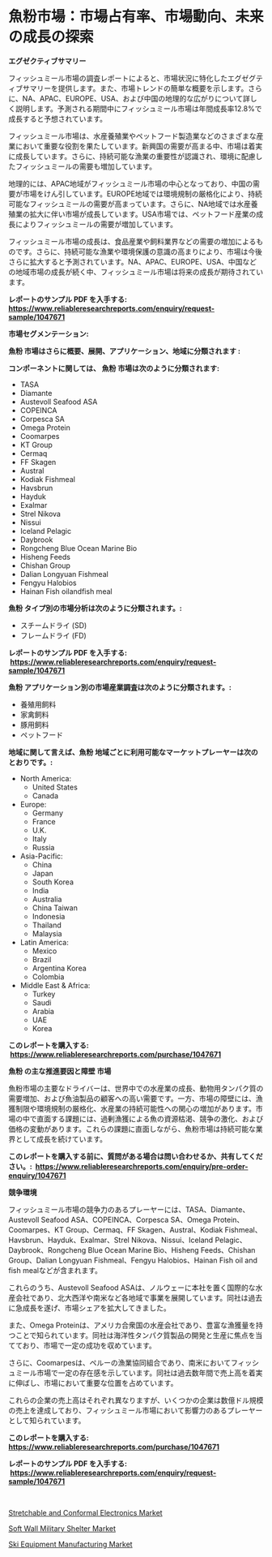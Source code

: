 <p><h1>魚粉市場：市場占有率、市場動向、未来の成長の探索</h1></p><p><strong>エグゼクティブサマリー</strong></p>
<p><p>フィッシュミール市場の調査レポートによると、市場状況に特化したエグゼグティブサマリーを提供します。また、市場トレンドの簡単な概要を示します。さらに、NA、APAC、EUROPE、USA、および中国の地理的な広がりについて詳しく説明します。予測される期間中にフィッシュミール市場は年間成長率12.8%で成長すると予想されています。</p><p>フィッシュミール市場は、水産養殖業やペットフード製造業などのさまざまな産業において重要な役割を果たしています。新興国の需要が高まる中、市場は着実に成長しています。さらに、持続可能な漁業の重要性が認識され、環境に配慮したフィッシュミールの需要も増加しています。</p><p>地理的には、APAC地域がフィッシュミール市場の中心となっており、中国の需要が市場をけん引しています。EUROPE地域では環境規制の厳格化により、持続可能なフィッシュミールの需要が高まっています。さらに、NA地域では水産養殖業の拡大に伴い市場が成長しています。USA市場では、ペットフード産業の成長によりフィッシュミールの需要が増加しています。</p><p>フィッシュミール市場の成長は、食品産業や飼料業界などの需要の増加によるものです。さらに、持続可能な漁業や環境保護の意識の高まりにより、市場は今後さらに拡大すると予測されています。NA、APAC、EUROPE、USA、中国などの地域市場の成長が続く中、フィッシュミール市場は将来の成長が期待されています。</p></p>
<p><strong>レポートのサンプル PDF を入手する: <a href="https://www.reliableresearchreports.com/enquiry/request-sample/1047671">https://www.reliableresearchreports.com/enquiry/request-sample/1047671</a></strong></p>
<p><strong>市場セグメンテーション:</strong></p>
<p><strong> 魚粉 市場はさらに概要、展開、アプリケーション、地域に分類されます :</strong></p>
<p><strong>コンポーネントに関しては、 魚粉 市場は次のように分類されます: &nbsp;</strong></p>
<p><ul><li>TASA</li><li>Diamante</li><li>Austevoll Seafood ASA</li><li>COPEINCA</li><li>Corpesca SA</li><li>Omega Protein</li><li>Coomarpes</li><li>KT Group</li><li>Cermaq</li><li>FF Skagen</li><li>Austral</li><li>Kodiak Fishmeal</li><li>Havsbrun</li><li>Hayduk</li><li>Exalmar</li><li>Strel Nikova</li><li>Nissui</li><li>Iceland Pelagic</li><li>Daybrook</li><li>Rongcheng Blue Ocean Marine Bio</li><li>Hisheng Feeds</li><li>Chishan Group</li><li>Dalian Longyuan Fishmeal</li><li>Fengyu Halobios</li><li>Hainan Fish oilandfish meal</li></ul></p>
<p><strong> 魚粉 タイプ別の市場分析は次のように分類されます。:</strong></p>
<p><ul><li>スチームドライ (SD)</li><li>フレームドライ (FD)</li></ul></p>
<p><strong>レポートのサンプル PDF を入手する: &nbsp;<a href="https://www.reliableresearchreports.com/enquiry/request-sample/1047671">https://www.reliableresearchreports.com/enquiry/request-sample/1047671</a></strong></p>
<p><strong> 魚粉 アプリケーション別の市場産業調査は次のように分類されます。:</strong></p>
<p><ul><li>養殖用飼料</li><li>家禽飼料</li><li>豚用飼料</li><li>ペットフード</li></ul></p>
<p><strong>地域に関して言えば、魚粉 地域ごとに利用可能なマーケットプレーヤーは次のとおりです。:</strong></p>
<p><ul>
    <li>
        North America:
        <ul>
            <li>United States</li>
            <li>Canada</li>
        </ul>
    </li>
    <li>
        Europe:
        <ul>
            <li>Germany</li>
            <li>France</li>
            <li>U.K.</li>
            <li>Italy</li>
            <li>Russia</li>
        </ul>
    </li>
    <li>
        Asia-Pacific:
        <ul>
            <li>China</li>
            <li>Japan</li>
            <li>South Korea</li>
            <li>India</li>
            <li>Australia</li>
            <li>China Taiwan</li>
            <li>Indonesia</li>
            <li>Thailand</li>
            <li>Malaysia</li>
        </ul>
    </li>
    <li>
        Latin America:
        <ul>
            <li>Mexico</li>
            <li>Brazil</li>
            <li>Argentina Korea</li>
            <li>Colombia</li>
        </ul>
    </li>
    <li>
        Middle East & Africa:
        <ul>
            <li>Turkey</li>
            <li>Saudi</li>
            <li>Arabia</li>
            <li>UAE</li>
            <li>Korea</li>
        </ul>
    </li>
    </ul></p>
<p><strong>このレポートを購入する: &nbsp;<a href="https://www.reliableresearchreports.com/purchase/1047671">https://www.reliableresearchreports.com/purchase/1047671</a></strong></p>
<p><strong>魚粉 の主な推進要因と障壁 市場</strong></p>
<p><p>魚粉市場の主要なドライバーは、世界中での水産業の成長、動物用タンパク質の需要増加、および魚油製品の顧客への高い需要です。一方、市場の障壁には、漁獲制限や環境規制の厳格化、水産業の持続可能性への関心の増加があります。市場の中で直面する課題には、過剰漁獲による魚の資源枯渇、競争の激化、および価格の変動があります。これらの課題に直面しながら、魚粉市場は持続可能な業界として成長を続けています。</p></p>
<p><strong>このレポートを購入する前に、質問がある場合は問い合わせるか、共有してください。:&nbsp; <a href="https://www.reliableresearchreports.com/enquiry/pre-order-enquiry/1047671">https://www.reliableresearchreports.com/enquiry/pre-order-enquiry/1047671</a></strong></p>
<p><strong>競争環境</strong></p>
<p><p>フィッシュミール市場の競争力のあるプレーヤーには、TASA、Diamante、Austevoll Seafood ASA、COPEINCA、Corpesca SA、Omega Protein、Coomarpes、KT Group、Cermaq、FF Skagen、Austral、Kodiak Fishmeal、Havsbrun、Hayduk、Exalmar、Strel Nikova、Nissui、Iceland Pelagic、Daybrook、Rongcheng Blue Ocean Marine Bio、Hisheng Feeds、Chishan Group、Dalian Longyuan Fishmeal、Fengyu Halobios、Hainan Fish oil and fish mealなどが含まれます。</p><p>これらのうち、Austevoll Seafood ASAは、ノルウェーに本社を置く国際的な水産会社であり、北大西洋や南米など各地域で事業を展開しています。同社は過去に急成長を遂げ、市場シェアを拡大してきました。</p><p>また、Omega Proteinは、アメリカ合衆国の水産会社であり、豊富な漁獲量を持つことで知られています。同社は海洋性タンパク質製品の開発と生産に焦点を当てており、市場で一定の成功を収めています。</p><p>さらに、Coomarpesは、ペルーの漁業協同組合であり、南米においてフィッシュミール市場で一定の存在感を示しています。同社は過去数年間で売上高を着実に伸ばし、市場において重要な位置を占めています。</p><p>これらの企業の売上高はそれぞれ異なりますが、いくつかの企業は数億ドル規模の売上を達成しており、フィッシュミール市場において影響力のあるプレーヤーとして知られています。</p></p>
<p><strong>このレポートを購入する: &nbsp; <a href="https://www.reliableresearchreports.com/purchase/1047671">https://www.reliableresearchreports.com/purchase/1047671</a></strong></p>
<p><strong>レポートのサンプル PDF を入手する: &nbsp;<a href="https://www.reliableresearchreports.com/enquiry/request-sample/1047671">https://www.reliableresearchreports.com/enquiry/request-sample/1047671</a></strong><strong></strong></p>
<p>&nbsp;</p>
<p><p><a href="https://view.publitas.com/reportprime-1/stretchable-and-conformal-electronics-market-a-comprehensive-report-of-its-market-share-growth-trends-2023-2030/">Stretchable and Conformal Electronics Market</a></p><p><a href="https://view.publitas.com/reportprime-1/soft-wall-military-shelter-market-size-growth-and-forecast-from-2023-2030/">Soft Wall Military Shelter Market</a></p><p><a href="https://view.publitas.com/reportprime-1/ski-equipment-manufacturing-market-dynamics-2023-2030-also-about-its-market-trends-projections-and-opportunities/">Ski Equipment Manufacturing Market</a></p></p>